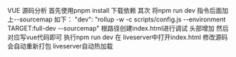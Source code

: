 VUE 源码分析
首先使用pnpm install 下载依赖
其次 将npm run dev 指令后面加上--sourcemap 如下： "dev": "rollup -w -c scripts/config.js --environment TARGET:full-dev --sourcemap"
根路径创建index.html进行调试 头部增加 <script src="../vue/dist/vue.js"></script> 然后对应写vue代码即可
执行npm run dev 在 liveserver中打开index.html
修改源码 会自动重新打包 liveserver自动热加载